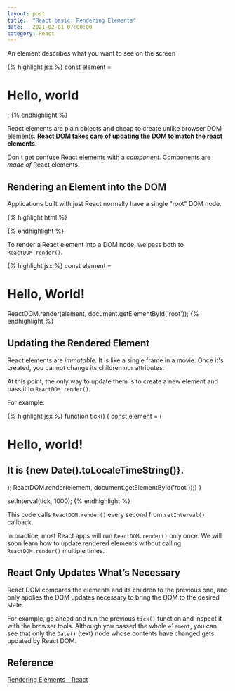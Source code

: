 ```yaml
---
layout: post
title:  "React basic: Rendering Elements"
date:   2021-02-01 07:00:00
category: React
---
```


An element describes what you want to see on the screen

{% highlight jsx %}
const element = <h1>Hello, world</h1>;
{% endhighlight %}

React elements are plain objects and cheap to create unlike browser DOM elements. **React DOM takes care of updating the DOM to match the react elements**.

Don't get confuse React elements with a *component*. Components are *made of* React elements.

## Rendering an Element into the DOM

Applications built with just React normally have a single "root" DOM node.

{% highlight html %}
<div id="root">
    <!-- everything inside will be managed by React DOM -->
</div>
{% endhighlight %}

To render a React element into a DOM node, we pass both to `ReactDOM.render()`.

{% highlight jsx %}
const element = <h1>Hello, World!</h1>
ReactDOM.render(element, document.getElementById('root'));
{% endhighlight %}

## Updating the Rendered Element

React elements are *immutable*. It is like a single frame in a movie. Once it's created, you cannot change its children nor attributes.

At this point, the only way to update them is to create a new element and pass it to `ReactDOM.render()`.

For example:

{% highlight jsx %}
function tick() {
    const element = (
        <div>
            <h1>Hello, world!</h1>
            <h2>It is {new Date().toLocaleTimeString()}.</h2>
        </div>
    );
    ReactDOM.render(element, document.getElementById('root'));}
}

setInterval(tick, 1000);
{% endhighlight %}

This code calls `ReactDOM.render()` every second from `setInterval()` callback.

In practice, most React apps will run `ReactDOM.render()` only once. We will soon learn how to update rendered elements without calling `ReactDOM.render()` multiple times.

## React Only Updates What’s Necessary

React DOM compares the elements and its children to the previous one, and only applies the DOM updates necessary to bring the DOM to the desired state.

For example, go ahead and run the previous `tick()` function and inspect it with the browser tools. Although you passed the whole `element`, you can see that only the  `Date()` (text) node whose contents have changed gets updated by React DOM.

## Reference
[Rendering Elements - React](https://reactjs.org/docs/rendering-elements.html)